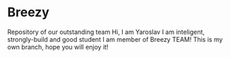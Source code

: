 # Breezy
Repository of our outstanding team
Hi, I am Yaroslav
I am inteligent, strongly-build and good student
I am member of Breezy TEAM!
This is my own branch, hope you will enjoy it!
